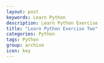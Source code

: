 ```yaml
---
layout: post
keywords: Learn Python
description: Learn Python Exercise
title: "Learn Python Exercise Two"
categories: Python
tags: Python
group: archive
icon: key
---
```



